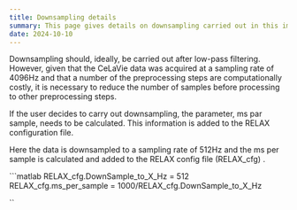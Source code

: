 ```yaml
---
title: Downsampling details
summary: This page gives details on downsampling carried out in this implementation of the RELAX pipeline.
date: 2024-10-10
---
```

Downsampling should, ideally, be carried out after low-pass filtering. However, given that the CeLaVie data was acquired at a sampling rate of 4096Hz and that a number of the preprocessing steps are computationally costly, it is necessary to reduce the number of samples before processing to other preprocessing steps. 

If the user decides to carry out downsampling, the parameter, ms par sample, needs to be calculated. This information is added to the RELAX configuration file.

Here the data is downsampled to a sampling rate of 512Hz and the ms per sample is calculated and added to the RELAX config file (RELAX_cfg) .

<aside>
```matlab
RELAX_cfg.DownSample_to_X_Hz = 512
RELAX_cfg.ms_per_sample = 1000/RELAX_cfg.DownSample_to_X_Hz

``

</aside>